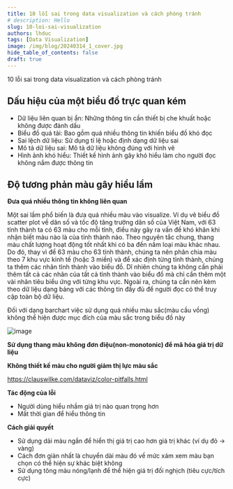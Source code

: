 ```yaml
---
title: 10 lỗi sai trong data visualization và cách phòng tránh
# description: Hello
slug: 10-loi-sai-visualization
authors: lhduc
tags: [Data Visualization]
image: /img/blog/20240314_1_cover.jpg
hide_table_of_contents: false
draft: true
---
```


10 lỗi sai trong data visualization và cách phòng tránh
<!-- truncate -->

## Dấu hiệu của một biểu đồ trực quan kém 

- Dữ liệu liên quan bị ẩn: Những thông tin cần thiết bị che khuất hoặc không được đánh dấu
- Biểu đồ quá tải: Bao gồm quá nhiều thông tin khiến biểu đồ khó đọc
- Sai lệch dữ liệu: Sử dụng tỉ lệ  hoặc định dạng dữ liệu sai
- Mô tả dữ liệu sai: Mô tả dữ liệu không đúng với hình vẽ
- Hình ảnh khó hiểu: Thiết kế hình ảnh gây khó hiểu làm cho người đọc không nắm được thông tin

## Độ tương phản màu gây hiểu lầm

**Đưa quá nhiều thông tin không liên quan**

Một sai lầm phổ biến là đưa quá nhiều màu vào visualize. Ví dụ vẽ biểu đồ scatter plot về dân số và tốc độ tăng trưởng dân số của Việt Nam, với 63 tỉnh thành ta có 63 màu cho mỗi tỉnh, điều này gây ra vấn đề khó khăn khi nhận biết màu nào là của tỉnh thành nào. Theo nguyên tắc chung, thang màu chất lượng hoạt động tốt nhất khi có ba đến năm loại màu khác nhau. Do đó, thay vì để 63 màu cho 63 tỉnh thành, chúng ta nên phân chia màu theo 7 khu vực kinh tế (hoặc 3 miền) và để xác định từng tỉnh thành, chúng ta thêm các nhãn tỉnh thành vào biểu đồ. Dĩ nhiên chúng ta không cần phải thêm tất cả các nhãn của tất cả tỉnh thành vào biểu đồ mà chỉ cần thêm một vài nhãn tiêu biểu ứng với từng khu vực. Ngoài ra, chúng ta cần nên kèm theo dữ liệu dạng bảng với các thông tin đầy đủ để người đọc có thể truy cập toàn bộ dữ liệu.


Đối với dạng barchart việc sử dụng quá nhiều màu sắc(màu cầu vồng) không thể hiện được mục đích của màu sắc trong biểu đồ này

![image](https://clauswilke.com/dataviz/pitfalls_of_color_use_files/figure-html/popgrowth-US-rainbow-1.png)


**Sử dụng thang màu không đơn điệu(non-monotonic) để mã hóa giá trị dữ liệu**

**Không thiết kế màu cho người giảm thị lực màu sắc**

https://clauswilke.com/dataviz/color-pitfalls.html


**Tác động của lỗi**

- Người dùng hiểu nhầm giá trị nào quan trọng hơn
- Mất thời gian để hiểu thông tin

**Cách giải quyết**

- Sử dụng dải màu ngắn để hiển thị giá trị cao hơn giá trị khác (ví dụ đỏ -> vàng)
- Cách đơn giản nhất là chuyển dài màu đó về mức xám xem màu bạn chọn có thể hiện sự khác biệt không
- Sử dụng tông màu nóng/lạnh để thể hiện giá trị đối nghịch (tiêu cực/tích cực)





